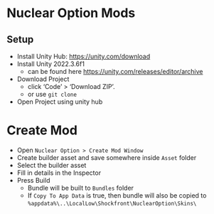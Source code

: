 # Nuclear Option Mods

## Setup
- Install Unity Hub: https://unity.com/download
- Install Unity 2022.3.6f1 
    - can be found here https://unity.com/releases/editor/archive
- Download Project
    - click ‘Code’ > ‘Download ZIP’.
    - or use `git clone`
- Open Project using unity hub

# Create Mod
- Open `Nuclear Option > Create Mod Window`
- Create builder asset and save somewhere inside `Asset` folder
- Select the builder asset
- Fill in details in the Inspector
- Press Build
    - Bundle will be built to `Bundles` folder
    - If `Copy To App Data` is true, then bundle will also be copied to `%appdata%\..\LocalLow\Shockfront\NuclearOption\Skins\`
